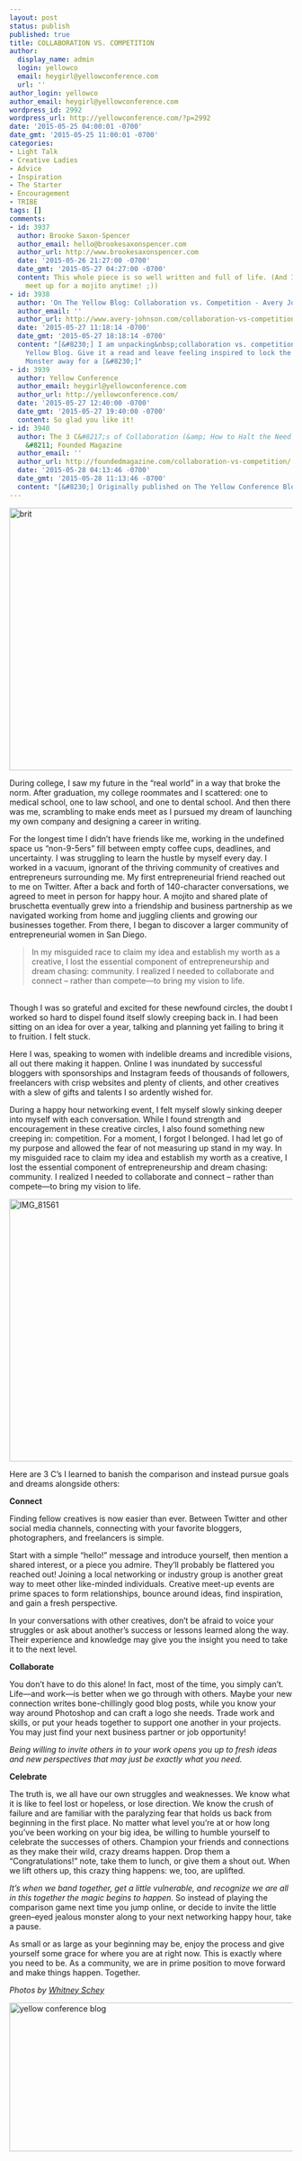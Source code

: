 ```yaml
---
layout: post
status: publish
published: true
title: COLLABORATION VS. COMPETITION
author:
  display_name: admin
  login: yellowco
  email: heygirl@yellowconference.com
  url: ''
author_login: yellowco
author_email: heygirl@yellowconference.com
wordpress_id: 2992
wordpress_url: http://yellowconference.com/?p=2992
date: '2015-05-25 04:00:01 -0700'
date_gmt: '2015-05-25 11:00:01 -0700'
categories:
- Light Talk
- Creative Ladies
- Advice
- Inspiration
- The Starter
- Encouragement
- TRIBE
tags: []
comments:
- id: 3937
  author: Brooke Saxon-Spencer
  author_email: hello@brookesaxonspencer.com
  author_url: http://www.brookesaxonspencer.com
  date: '2015-05-26 21:27:00 -0700'
  date_gmt: '2015-05-27 04:27:00 -0700'
  content: This whole piece is so well written and full of life. (And I'd love to
    meet up for a mojito anytime! ;))
- id: 3938
  author: 'On The Yellow Blog: Collaboration vs. Competition - Avery Johnson'
  author_email: ''
  author_url: http://www.avery-johnson.com/collaboration-vs-competition/
  date: '2015-05-27 11:18:14 -0700'
  date_gmt: '2015-05-27 18:18:14 -0700'
  content: "[&#8230;] I am unpacking&nbsp;collaboration vs. competition&nbsp;on&nbsp;The
    Yellow Blog. Give it a read and leave feeling inspired to lock the Green Eyed
    Monster away for a [&#8230;]"
- id: 3939
  author: Yellow Conference
  author_email: heygirl@yellowconference.com
  author_url: http://yellowconference.com/
  date: '2015-05-27 12:40:00 -0700'
  date_gmt: '2015-05-27 19:40:00 -0700'
  content: So glad you like it!
- id: 3940
  author: The 3 C&#8217;s of Collaboration (&amp; How to Halt the Need to Compete)
    &#8211; Founded Magazine
  author_email: ''
  author_url: http://foundedmagazine.com/collaboration-vs-competition/
  date: '2015-05-28 04:13:46 -0700'
  date_gmt: '2015-05-28 11:13:46 -0700'
  content: "[&#8230;] Originally published on The Yellow Conference Blog [&#8230;]"
---
```

<p><a href="http://yellowconference.com/wp-content/uploads/2015/05/brit.jpg"><img class="aligncenter size-full wp-image-2999" src="http://yellowconference.com/wp-content/uploads/2015/05/brit.jpg" alt="brit" width="700" height="466" /></a></p>
<p>During college, I saw my future in the &ldquo;real world&rdquo; in a way that broke the norm. After graduation, my college roommates and I scattered: one to medical school, one to law school, and one to dental school. And then there was me, scrambling to make ends meet as I pursued my dream of launching my own company and designing a career in writing.</p>
<p>For the longest time I didn&rsquo;t have friends like me, working in the undefined space us &ldquo;non-9-5ers&rdquo; fill between empty coffee cups, deadlines, and uncertainty. I was struggling to learn the hustle by myself every day. I worked in a vacuum, ignorant of the thriving community of creatives and entrepreneurs surrounding me.&nbsp;My first entrepreneurial friend reached out to me on Twitter. After a back and forth of 140-character conversations, we agreed to meet in person for happy hour. A mojito and shared plate of bruschetta eventually grew into a friendship and business partnership as we navigated working from home and juggling clients and growing our businesses together.&nbsp;From there, I began to discover a larger community of entrepreneurial women in San Diego.</p>
<blockquote><p>In my misguided race to claim my idea and establish my worth as a creative, I lost the essential component of entrepreneurship and dream chasing: community. I realized I needed to collaborate and connect &ndash; rather than compete&mdash;to bring my vision to life.</blockquote><br />
Though I was so grateful and excited for these newfound circles, the doubt I worked so hard to dispel found itself slowly creeping back in. I had been sitting on an idea for over a year, talking and planning yet failing to bring it to fruition. I felt stuck.</p>
<p>Here I was, speaking to women with indelible dreams and incredible visions, all out there making it happen. Online I was inundated by successful bloggers with sponsorships and Instagram feeds of thousands of followers, freelancers with crisp websites and plenty of clients, and other creatives with a slew of gifts and talents I so ardently wished for.</p>
<p>During a happy hour networking event, I felt myself slowly sinking deeper into myself with each conversation. While I found strength and encouragement in these creative circles, I also found something new creeping in: competition.&nbsp;For a moment, I forgot I belonged. I had let go of my purpose and allowed the fear of not measuring up stand in my way.&nbsp;In my misguided race to claim my idea and establish my worth as a creative, I lost the essential component of entrepreneurship and dream chasing: community. I realized I needed to collaborate and connect &ndash; rather than compete&mdash;to bring my vision to life.</p>
<p><a href="http://yellowconference.com/wp-content/uploads/2015/05/IMG_81561.jpg"><img class="aligncenter size-full wp-image-3000" src="http://yellowconference.com/wp-content/uploads/2015/05/IMG_81561.jpg" alt="IMG_81561" width="700" height="466" /></a></p>
<p>Here are 3 C&rsquo;s I learned to banish the comparison and instead pursue goals and dreams alongside others:</p>
<p><strong>Connect</strong></p>
<p>Finding fellow creatives is now easier than ever. Between Twitter and other social media channels, connecting with your favorite bloggers, photographers, and freelancers is simple.</p>
<p>Start with a simple &ldquo;hello!&rdquo; message and introduce yourself, then mention a shared interest, or a piece you admire. They&rsquo;ll probably be flattered you reached out!&nbsp;Joining a local networking or industry group is another great way to meet other like-minded individuals. Creative meet-up events are prime spaces to form relationships, bounce around ideas, find inspiration, and gain a fresh perspective.</p>
<p>In your conversations with other creatives, don&rsquo;t be afraid to voice your struggles or ask about another&rsquo;s success or lessons learned along the way. Their experience and knowledge may give you the insight you need to take it to the next level.</p>
<p><strong>Collaborate</strong></p>
<p>You don&rsquo;t have to do this alone! In fact, most of the time, you simply can&rsquo;t. Life&mdash;and work&mdash;is better when we go through with others.&nbsp;Maybe your new connection writes bone-chillingly good blog posts, while you know your way around Photoshop and can craft a logo she needs. Trade work and skills, or put your heads together to support one another in your projects. You may just find your next business partner or job opportunity!</p>
<p><em>Being willing to invite others in to your work opens you up to fresh ideas and new perspectives that may just be exactly what you need.</em></p>
<p><strong>Celebrate</strong></p>
<p>The truth is, we all have our own struggles and weaknesses. We know what it is like to feel lost or hopeless, or lose direction. We know the crush of failure and are familiar with the paralyzing fear that holds us back from beginning in the first place.&nbsp;No matter what level you&rsquo;re at or how long you&rsquo;ve been working on your big idea, be willing to humble yourself to celebrate the successes of others.&nbsp;Champion your friends and connections as they make their wild, crazy dreams happen. Drop them a &ldquo;Congratulations!&rdquo; note, take them to lunch, or give them a shout out. When we lift others up, this crazy thing happens: we, too, are uplifted.</p>
<p><em>It&rsquo;s when we band together, get a little vulnerable, and recognize we are all in this together the magic begins to happen.</em> So instead of playing the comparison game next time you jump online, or decide to invite the little green&ndash;eyed jealous monster along to your next networking happy hour, take a pause.</p>
<p>As small or as large as your beginning may be, enjoy the process and give yourself some grace for where you are at right now. This is exactly where you need to be. As a community, we are in prime position to move forward and make things happen. Together.</p>
<p><em>Photos by&nbsp;<a href="http://whitneydarling.com/" target="_blank">Whitney Schey</a></em></p>
<p><a href="http://www.avery-johnson.com/" target="_blank"><img class="aligncenter size-full wp-image-2997" src="http://yellowconference.com/wp-content/uploads/2015/05/Averyjohnson.jpg" alt="yellow conference blog" width="700" height="264" /></a></p>
